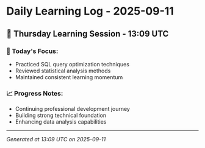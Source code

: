 # Daily Learning Log - 2025-09-11

## 📅 Thursday Learning Session - 13:09 UTC

### 🎯 Today's Focus:
- Practiced SQL query optimization techniques
- Reviewed statistical analysis methods
- Maintained consistent learning momentum

### 📈 Progress Notes:
- Continuing professional development journey
- Building strong technical foundation
- Enhancing data analysis capabilities

---
*Generated at 13:09 UTC on 2025-09-11*
